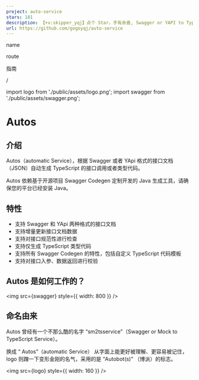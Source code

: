 ```yaml
---
project: auto-service
stars: 181
description: 【+v:skipper_yqj】点个 Star，手有余香, Swagger or YAPI to TypeScript services and models
url: https://github.com/gogoyqj/auto-service
---
```


name

route

指南

/

import logo from './public/assets/logo.png'; import swagger from './public/assets/swagger.png';

Autos
=====

介绍
--

Autos（automatic Service），根据 Swagger 或者 YApi 格式的接口文档（JSON）自动生成 TypeScript 的接口调用或者类型代码。

Autos 依赖基于开源项目 Swagger Codegen 定制开发的 Java 生成工具，请确保您的平台已经安装 Java。

特性
--

-   支持 Swagger 和 YApi 两种格式的接口文档
-   支持增量更新接口文档数据
-   支持对接口规范性进行检查
-   支持仅生成 TypeScript 类型代码
-   支持所有 Swagger Codegen 的特性，包括自定义 TypeScript 代码模板
-   支持对接口入参、数据返回进行校验

Autos 是如何工作的？
-------------

<img src={swagger} style={{ width: 800 }} />

命名由来
----

Autos 曾经有一个不那么酷的名字 “sm2tsservice”（Swagger or Mock to TypeScript Service）。

换成 “ Autos”（automatic Service） 从字面上能更好被理解、更容易被记住，logo 则蹭一下变形金刚的名气，采用的是 “Autobot(s)” （博派）的标志。

<img src={logo} style={{ width: 160 }} />
